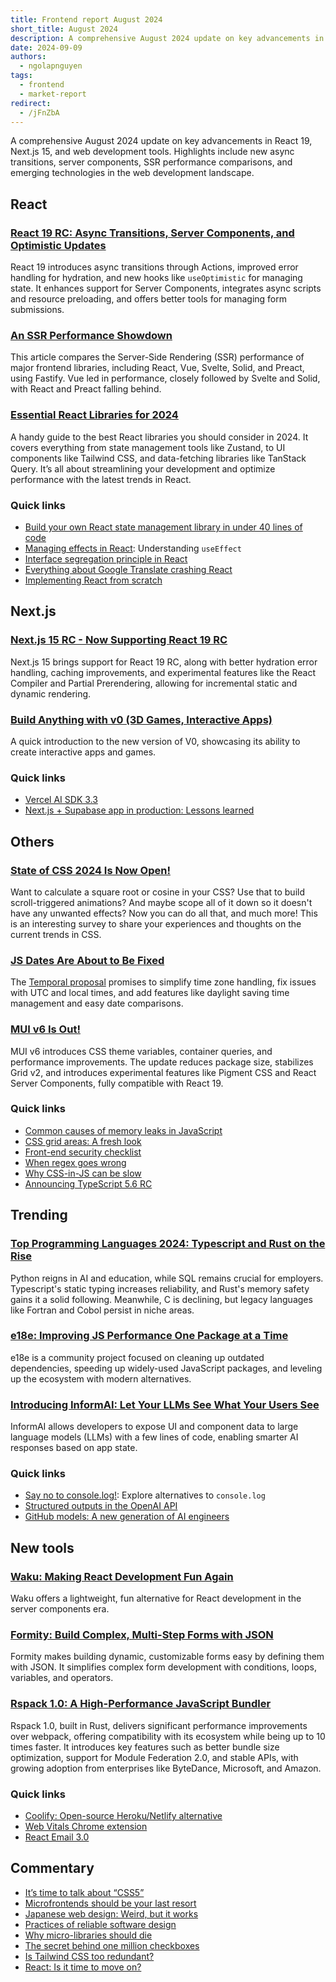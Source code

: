 ```yaml
---
title: Frontend report August 2024
short_title: August 2024
description: A comprehensive August 2024 update on key advancements in React 19, Next.js 15, and web development tools. Highlights include new async transitions, server components, SSR performance comparisons, and emerging technologies in the web development landscape
date: 2024-09-09
authors:
  - ngolapnguyen
tags:
  - frontend
  - market-report
redirect:
  - /jFnZbA
---
```


A comprehensive August 2024 update on key advancements in React 19, Next.js 15, and web development tools. Highlights include new async transitions, server components, SSR performance comparisons, and emerging technologies in the web development landscape.

## React

### [React 19 RC: Async Transitions, Server Components, and Optimistic Updates](https://react.dev/blog/2024/04/25/react-19#whats-new-in-react-19)

React 19 introduces async transitions through Actions, improved error handling for hydration, and new hooks like `useOptimistic` for managing state. It enhances support for Server Components, integrates async scripts and resource preloading, and offers better tools for managing form submissions.

### [An SSR Performance Showdown](https://blog.platformatic.dev/ssr-performance-showdown)

This article compares the Server-Side Rendering (SSR) performance of major frontend libraries, including React, Vue, Svelte, Solid, and Preact, using Fastify. Vue led in performance, closely followed by Svelte and Solid, with React and Preact falling behind.

### [Essential React Libraries for 2024](https://www.robinwieruch.de/react-libraries/)

A handy guide to the best React libraries you should consider in 2024. It covers everything from state management tools like Zustand, to UI components like Tailwind CSS, and data-fetching libraries like TanStack Query. It’s all about streamlining your development and optimize performance with the latest trends in React.

### Quick links

- [Build your own React state management library in under 40 lines of code](https://paripsky.github.io/blog/build-your-own-react-state-management/)
- [Managing effects in React](https://ui.dev/c/react/effects): Understanding `useEffect`
- [Interface segregation principle in React](https://alexkondov.com/interface-segregation-principle-in-react/)
- [Everything about Google Translate crashing React](https://martijnhols.nl/gists/everything-about-google-translate-crashing-react)
- [Implementing React from scratch](https://www.rob.directory/blog/react-from-scratch)

## Next.js

### [Next.js 15 RC - Now Supporting React 19 RC](https://www.syncfusion.com/blogs/post/whats-new-in-next-js-15-rc/amp)

Next.js 15 brings support for React 19 RC, along with better hydration error handling, caching improvements, and experimental features like the React Compiler and Partial Prerendering, allowing for incremental static and dynamic rendering.

### [Build Anything with v0 (3D Games, Interactive Apps)](https://www.youtube.com/watch?v=zA-eCGFBXjM)

A quick introduction to the new version of V0, showcasing its ability to create interactive apps and games.

### Quick links

- [Vercel AI SDK 3.3](https://vercel.com/blog/vercel-ai-sdk-3-3)
- [Next.js + Supabase app in production: Lessons learned](https://catjam.fi/articles/next-supabase-what-do-differently)

## Others

### [State of CSS 2024 Is Now Open!](https://survey.devographics.com/en-US/survey/state-of-css/2024)

Want to calculate a square root or cosine in your CSS? Use that to build scroll-triggered animations? And maybe scope all of it down so it doesn't have any unwanted effects? Now you can do all that, and much more! This is an interesting survey to share your experiences and thoughts on the current trends in CSS.

### [JS Dates Are About to Be Fixed](https://docs.timetime.in/blog/js-dates-finally-fixed)

The [Temporal proposal](https://github.com/tc39/proposal-temporal) promises to simplify time zone handling, fix issues with UTC and local times, and add features like daylight saving time management and easy date comparisons.

### [MUI v6 Is Out!](https://mui.com/blog/material-ui-v6-is-out/)

MUI v6 introduces CSS theme variables, container queries, and performance improvements. The update reduces package size, stabilizes Grid v2, and introduces experimental features like Pigment CSS and React Server Components, fully compatible with React 19.

### Quick links

- [Common causes of memory leaks in JavaScript](https://www.trevorlasn.com/blog/common-causes-of-memory-leaks-in-javascript)
- [CSS grid areas: A fresh look](https://ishadeed.com/article/css-grid-area/)
- [Front-end security checklist](https://www.trevorlasn.com/blog/frontend-security-checklist)
- [When regex goes wrong](https://www.trevorlasn.com/blog/when-regex-goes-wrong)
- [Why CSS-in-JS can be slow](https://playfulprogramming.com/posts/why-is-css-in-js-slow)
- [Announcing TypeScript 5.6 RC](https://devblogs.microsoft.com/typescript/announcing-typescript-5-6-rc/)

## Trending

### [Top Programming Languages 2024: Typescript and Rust on the Rise](https://spectrum.ieee.org/top-programming-languages-2024)

Python reigns in AI and education, while SQL remains crucial for employers. Typescript's static typing increases reliability, and Rust's memory safety gains it a solid following. Meanwhile, C is declining, but legacy languages like Fortran and Cobol persist in niche areas.

### [e18e: Improving JS Performance One Package at a Time](https://e18e.dev/?ck_subscriber_id=2328911063)

e18e is a community project focused on cleaning up outdated dependencies, speeding up widely-used JavaScript packages, and leveling up the ecosystem with modern alternatives.

### [Introducing InformAI: Let Your LLMs See What Your Users See](https://edspencer.net/2024/8/26/introducing-inform-ai)

InformAI allows developers to expose UI and component data to large language models (LLMs) with a few lines of code, enabling smarter AI responses based on app state.

### Quick links

- [Say no to console.log!](https://dev.to/alishgiri/say-no-to-consolelog-556n): Explore alternatives to `console.log`
- [Structured outputs in the OpenAI API](https://openai.com/index/introducing-structured-outputs-in-the-api/)
- [GitHub models: A new generation of AI engineers](https://github.blog/news-insights/product-news/introducing-github-models/)

## New tools

### [Waku: Making React Development Fun Again](https://waku.gg/)

Waku offers a lightweight, fun alternative for React development in the server components era.

### [Formity: Build Complex, Multi-Step Forms with JSON](https://www.formity.app/)

Formity makes building dynamic, customizable forms easy by defining them with JSON. It simplifies complex form development with conditions, loops, variables, and operators.

### [Rspack 1.0: A High-Performance JavaScript Bundler](https://rspack.dev/blog/announcing-1-0)

Rspack 1.0, built in Rust, delivers significant performance improvements over webpack, offering compatibility with its ecosystem while being up to 10 times faster. It introduces key features such as better bundle size optimization, support for Module Federation 2.0, and stable APIs, with growing adoption from enterprises like ByteDance, Microsoft, and Amazon.

### Quick links

- [Coolify: Open-source Heroku/Netlify alternative](https://coolify.io/)
- [Web Vitals Chrome extension](https://chromewebstore.google.com/detail/web-vitals/ahfhijdlegdabablpippeagghigmibma)
- [React Email 3.0](https://resend.com/blog/react-email-3)

## Commentary

- [It’s time to talk about “CSS5”](https://www.smashingmagazine.com/2024/08/time-to-talk-about-css5/)
- [Microfrontends should be your last resort](https://www.breck-mckye.com/blog/2023/05/Microfrontends-should-be-your-last-resort)
- [Japanese web design: Weird, but it works](https://www.youtube.com/watch?v=vi8pyS076a8)
- [Practices of reliable software design](https://two-wrongs.com/practices-of-reliable-software-design)
- [Why micro-libraries should die](https://bvisness.me/microlibraries)
- [The secret behind one million checkboxes](https://eieio.games/essays/the-secret-in-one-million-checkboxes)
- [Is Tailwind CSS too redundant?](https://www.reddit.com/r/webdev/comments/1f2abca/anyone_else_find_tailwind_css_a_bit_too_redundant/)
- [React: Is it time to move on?](https://www.youtube.com/watch?v=0tvfC9r9lcw)
